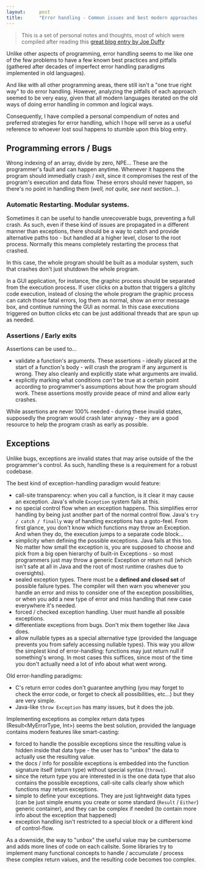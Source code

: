 ```yaml
---
layout:     post
title:      "Error handling - Common issues and best modern approaches."
---
```


> This is a set of personal notes and thoughts, most of which were compiled after reading this [great blog entry by Joe Duffy](https://joeduffyblog.com/2016/02/07/the-error-model/)

Unlike other aspects of programming, error handling seems to me like one of the few problems to have a few known best practices and pitfalls (gathered after decades of imperfect error handling paradigms implemented in old languages).

And like with all other programming areas, there still isn't a "one true right way" to do error handling. However, analyzing the pitfalls of each approach seemed to be very easy, given that all modern languages iterated on the old ways of doing error handling in common and logical ways.

Consequently, I have compiled a personal compendium of notes and preferred strategies for error handling, which I hope will serve as a useful reference to whoever lost soul happens to stumble upon this blog entry.

## Programming errors / Bugs
Wrong indexing of an array, divide by zero, NPE... These are the programmer's fault and can happen anytime. Whenever it happens the program should immediatly crash / exit, since it compromises the rest of the program's execution and data flow. These errors should never happen, so there's no point in handling them (_well, not quite, see next section..._).

### Automatic Restarting. Modular systems.
Sometimes it can be useful to handle unrecoverable bugs, preventing a full crash. As such, even if these kind of issues are propagated in a different manner than exceptions, there should be a way to catch and provide alternative paths too - but handled at a higher level, closer to the root process. Normally this means completely restarting the process that crashed.

In this case, the whole program should be built as a modular system, such that crashes don't just shutdown the whole program.

In a GUI application, for instance, the graphic process should be separated from the execution process. If user clicks on a button that triggers a glitchy code execution, instead of closing the whole program the graphic process can catch those fatal errors, log them as normal, show an error message box, and continue running the GUI as normal. In this case executions triggered on button clicks etc can be just additional threads that are spun up as needed.

### Assertions / Early exits
Assertions can be used to...
- validate a function's arguments. These assertions - ideally placed at the start of a function's body -  will crash the program if any argument is wrong. They also cleanly and explicitly state what arguments are invalid.
- explicitly marking what conditions _can't_ be true at a certain point according to programmer's assumptions about how the program should work. These assertions mostly provide peace of mind and allow early crashes.

While assertions are never 100% needed - during these invalid states, supposedly the program would crash later anyway - they are a good resource to help the program crash as early as possible.

## Exceptions
Unlike bugs, exceptions are invalid states that may arise outside of the the programmer's control. As such, handling these is a requirement for a robust codebase.

The best kind of exception-handling paradigm would feature:
- call-site transparency: when you call a function, is it clear it may cause an exception. Java's whole `Exception` system fails at this.
- no special control flow when an exception happens. This simplifies error handling by being just another  part of the normal control flow. Java's `try / catch / finally` way of handling exceptions has a goto-feel. From first glance, you don't know which functions may throw an Exception. And when they do, the execution jumps to a separate code block...
- simplicity when defining the possible exceptions. Java fails at this too. No matter how small the exception is, you are supposed to choose and pick from a big open hierarchy of built-in Exceptions - so most programmers just may throw a generic Exception or return null (which isn't safe at all in Java and the root of most runtime crashes due to oversights).
- sealed exception types. There must be a **defined and closed set** of possible failure types. The compiler will then warn you whenever you handle an error and miss to consider one of the exception possibilities, or when you add a new type of error and miss handling that new case everywhere it's needed.
- forced / checked exception handling. User must handle all possible exceptions.
- differentiate exceptions from bugs. Don't mix them together like Java does.
- allow nullable types as a special alternative type (provided the language prevents you from safely accessing nullable types). This way you allow the simplest kind of error-handling: functions may just return null if something's wrong. In most cases this suffices, since most of the time you don't actually need a lot of info about what went wrong.

Old error-handling paradigms:
- C's return error codes don't guarantee anything (you may forget to check the error code, or forget to check all possibilities, etc...) but they are very simple.
- Java-like `throw Exception` has many issues, but it does the job.

Implementing exceptions as complex return data types (Result<MyErrorType, Int>) seems the best solution, provided the language contains modern features like smart-casting:
- forced to handle the possible exceptions since the resulting value is hidden inside that data type - the user has to "unbox" the data to actually use the resulting value.
- the docs / info for possible exceptions is embedded into the function signature itself (return type) without special syntax (`throws`).
- since the return type you are interested in is the one data type that also contains the possible exceptions, call-site calls clearly show which functions may return exceptions.
- simple to define your exceptions. They are just lightweight data types (can be just simple enums you create or some standard (`Result` / `Either`) generic container), and they can be complex if needed (to contain more info about the exception that happened)
- exception handling isn't restricted to a special block or a different kind of control-flow.

As a downside, the way to "unbox" the useful value may be cumbersome and adds more lines of code on each callsite. Some libraries try to implement many functional concepts to handle / accumulate / process these complex return values, and the resulting code becomes too complex.